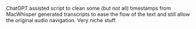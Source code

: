 ChatGPT assisted script to clean some (but not all) timestamps from MacWhisper generated transcripts to ease the flow of the text and still allow the original audio navigation. Very niche stuff.
